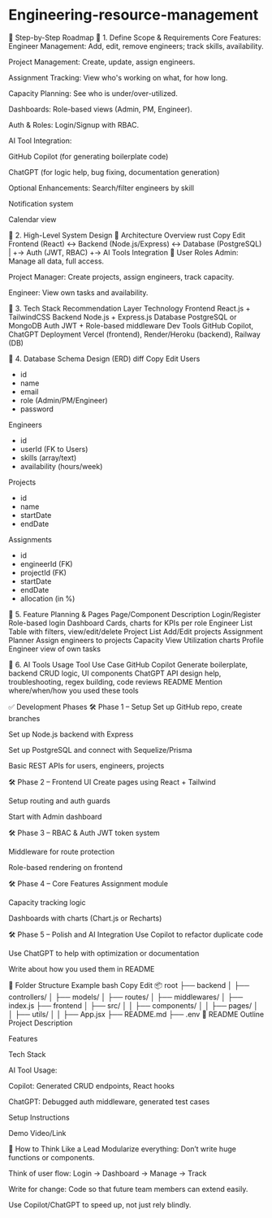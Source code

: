 # Engineering-resource-management


🚀 Step-by-Step Roadmap
🔹 1. Define Scope & Requirements
Core Features:
Engineer Management: Add, edit, remove engineers; track skills, availability.

Project Management: Create, update, assign engineers.

Assignment Tracking: View who's working on what, for how long.

Capacity Planning: See who is under/over-utilized.

Dashboards: Role-based views (Admin, PM, Engineer).

Auth & Roles: Login/Signup with RBAC.

AI Tool Integration:

GitHub Copilot (for generating boilerplate code)

ChatGPT (for logic help, bug fixing, documentation generation)

Optional Enhancements:
Search/filter engineers by skill

Notification system

Calendar view

🔹 2. High-Level System Design
🧠 Architecture Overview
rust
Copy
Edit
Frontend (React)  <->  Backend (Node.js/Express)  <->  Database (PostgreSQL)
                            |
                            +-> Auth (JWT, RBAC)
                            +-> AI Tools Integration
🎯 User Roles
Admin: Manage all data, full access.

Project Manager: Create projects, assign engineers, track capacity.

Engineer: View own tasks and availability.

🔹 3. Tech Stack Recommendation
Layer	Technology
Frontend	React.js + TailwindCSS
Backend	Node.js + Express.js
Database	PostgreSQL or MongoDB
Auth	JWT + Role-based middleware
Dev Tools	GitHub Copilot, ChatGPT
Deployment	Vercel (frontend), Render/Heroku (backend), Railway (DB)

🔹 4. Database Schema Design (ERD)
diff
Copy
Edit
Users
- id
- name
- email
- role (Admin/PM/Engineer)
- password

Engineers
- id
- userId (FK to Users)
- skills (array/text)
- availability (hours/week)

Projects
- id
- name
- startDate
- endDate

Assignments
- id
- engineerId (FK)
- projectId (FK)
- startDate
- endDate
- allocation (in %)

🔹 5. Feature Planning & Pages
Page/Component	Description
Login/Register	Role-based login
Dashboard	Cards, charts for KPIs per role
Engineer List	Table with filters, view/edit/delete
Project List	Add/Edit projects
Assignment Planner	Assign engineers to projects
Capacity View	Utilization charts
Profile	Engineer view of own tasks

🔹 6. AI Tools Usage
Tool	Use Case
GitHub Copilot	Generate boilerplate, backend CRUD logic, UI components
ChatGPT	API design help, troubleshooting, regex building, code reviews
README	Mention where/when/how you used these tools

✅ Development Phases
🛠️ Phase 1 – Setup
Set up GitHub repo, create branches

Set up Node.js backend with Express

Set up PostgreSQL and connect with Sequelize/Prisma

Basic REST APIs for users, engineers, projects

🛠️ Phase 2 – Frontend UI
Create pages using React + Tailwind

Setup routing and auth guards

Start with Admin dashboard

🛠️ Phase 3 – RBAC & Auth
JWT token system

Middleware for route protection

Role-based rendering on frontend

🛠️ Phase 4 – Core Features
Assignment module

Capacity tracking logic

Dashboards with charts (Chart.js or Recharts)

🛠️ Phase 5 – Polish and AI Integration
Use Copilot to refactor duplicate code

Use ChatGPT to help with optimization or documentation

Write about how you used them in README

📁 Folder Structure Example
bash
Copy
Edit
📦 root
├── backend
│   ├── controllers/
│   ├── models/
│   ├── routes/
│   ├── middlewares/
│   ├── index.js
├── frontend
│   ├── src/
│   │   ├── components/
│   │   ├── pages/
│   │   ├── utils/
│   │   ├── App.jsx
├── README.md
├── .env
📘 README Outline
Project Description

Features

Tech Stack

AI Tool Usage:

Copilot: Generated CRUD endpoints, React hooks

ChatGPT: Debugged auth middleware, generated test cases

Setup Instructions

Demo Video/Link

🧠 How to Think Like a Lead
Modularize everything: Don’t write huge functions or components.

Think of user flow: Login → Dashboard → Manage → Track

Write for change: Code so that future team members can extend easily.

Use Copilot/ChatGPT to speed up, not just rely blindly.

